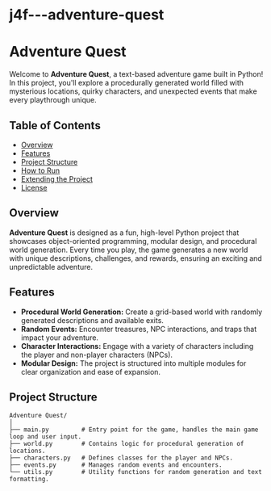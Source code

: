 # j4f---adventure-quest
# Adventure Quest

Welcome to **Adventure Quest**, a text-based adventure game built in Python! In this project, you'll explore a procedurally generated world filled with mysterious locations, quirky characters, and unexpected events that make every playthrough unique.

## Table of Contents
- [Overview](#overview)
- [Features](#features)
- [Project Structure](#project-structure)
- [How to Run](#how-to-run)
- [Extending the Project](#extending-the-project)
- [License](#license)

## Overview

**Adventure Quest** is designed as a fun, high-level Python project that showcases object-oriented programming, modular design, and procedural world generation. Every time you play, the game generates a new world with unique descriptions, challenges, and rewards, ensuring an exciting and unpredictable adventure.

## Features

- **Procedural World Generation:** Create a grid-based world with randomly generated descriptions and available exits.
- **Random Events:** Encounter treasures, NPC interactions, and traps that impact your adventure.
- **Character Interactions:** Engage with a variety of characters including the player and non-player characters (NPCs).
- **Modular Design:** The project is structured into multiple modules for clear organization and ease of expansion.

## Project Structure

```plaintext
Adventure Quest/
│
├── main.py         # Entry point for the game, handles the main game loop and user input.
├── world.py        # Contains logic for procedural generation of locations.
├── characters.py   # Defines classes for the player and NPCs.
├── events.py       # Manages random events and encounters.
└── utils.py        # Utility functions for random generation and text formatting.
